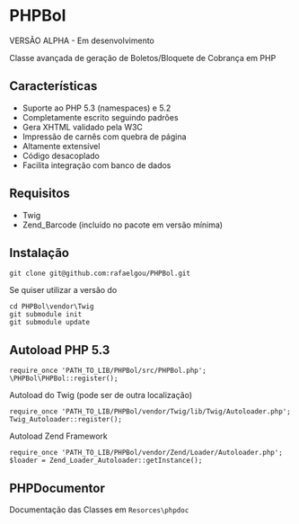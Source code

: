 # PHPBol

VERSÃO ALPHA - Em desenvolvimento

Classe avançada de geração de Boletos/Bloquete de Cobrança em PHP

## Características

* Suporte ao PHP 5.3 (namespaces) e 5.2
* Completamente escrito seguindo padrões
* Gera XHTML validado pela W3C
* Impressão de carnês com quebra de página
* Altamente extensível
* Código desacoplado
* Facilita integração com banco de dados


## Requisitos

* Twig
* Zend_Barcode (incluído no pacote em versão mínima)

## Instalação

    git clone git@github.com:rafaelgou/PHPBol.git

Se quiser utilizar a versão do

    cd PHPBol\vendor\Twig
    git submodule init
    git submodule update

## Autoload PHP 5.3

    require_once 'PATH_TO_LIB/PHPBol/src/PHPBol.php';
    \PHPBol\PHPBol::register();

Autoload do Twig (pode ser de outra localização)

    require_once 'PATH_TO_LIB/PHPBol/vendor/Twig/lib/Twig/Autoloader.php';
    Twig_Autoloader::register();

Autoload Zend Framework

    require_once 'PATH_TO_LIB/PHPBol/vendor/Zend/Loader/Autoloader.php';
    $loader = Zend_Loader_Autoloader::getInstance();

## PHPDocumentor

Documentação das Classes em `Resorces\phpdoc`

